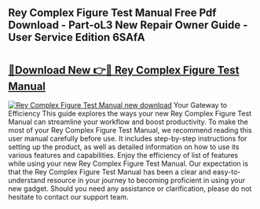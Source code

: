 ## Rey Complex Figure Test Manual Free Pdf Download - Part-oL3 New Repair Owner Guide - User Service Edition 6SAfA

# <h2><a href="http://cf1859.oget.top/?id=Rey+Complex+Figure+Test+Manual">🔗Download New 👉🔴 Rey Complex Figure Test Manual</a></h2>

[![Rey Complex Figure Test Manual new download](https://i.imgur.com/5g1atiW.png)](http://cf1859.oget.top/?id=Rey+Complex+Figure+Test+Manual)
Your Gateway to Efficiency This guide explores the ways your new Rey Complex Figure Test Manual can streamline your workflow and boost productivity. To make the most of your Rey Complex Figure Test Manual, we recommend reading this user manual carefully before use. It includes step-by-step instructions for setting up the product, as well as detailed information on how to use its various features and capabilities. Enjoy the efficiency of list of features while using your new Rey Complex Figure Test Manual. Our expectation is that the Rey Complex Figure Test Manual has been a clear and easy-to-understand resource in your journey to becoming proficient in using your new gadget. Should you need any assistance or clarification, please do not hesitate to contact our support team.
